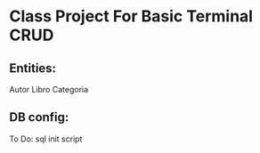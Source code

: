 # Class Project For Basic Terminal CRUD

## Entities: 
Autor 
Libro
Categoria

## DB config: 
To Do: sql init script
            <property name="jakarta.persistence.jdbc.url" value="jdbc:postgresql://localhost:5432/bibliodb"/>
            <property name="jakarta.persistence.jdbc.user" value="postgres"/>
            <property name="jakarta.persistence.jdbc.password" value="yourpassword"/>
